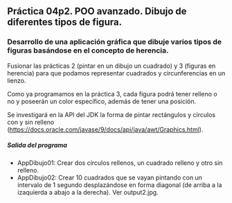 ## Práctica 04p2. POO avanzado. Dibujo de diferentes tipos de figura. 
### Desarrollo de una aplicación gráfica que dibuje varios tipos de figuras basándose en el concepto de herencia.

Fusionar las prácticas 2 (pintar en un dibujo un cuadrado) y 3 (figuras en herencia) para que podamos representar cuadrados y circunferencias en un lienzo.

Como ya programamos en la práctica 3, cada figura podrá tener relleno o no y poseerán un color específico, además de tener una posición.

Se investigará en la API del JDK la forma de pintar rectángulos y círculos con y sin relleno (https://docs.oracle.com/javase/9/docs/api/java/awt/Graphics.html).

##### Salida del programa
* AppDibujo01: Crear dos círculos rellenos, un cuadrado relleno y otro sin relleno.
* AppDibujo02: Crear 10 cuadrados que se vayan pintando con un intervalo de 1 segundo desplazándose en forma diagonal (de arriba a la izaquierda a abajo a la derecha). Ver output2.jpg.



